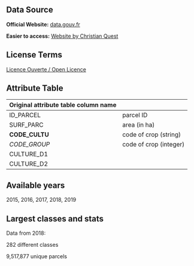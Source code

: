 ## Data Source
**Official Website:** [data.gouv.fr](https://www.data.gouv.fr/en/datasets/registre-parcellaire-graphique-rpg-contours-des-parcelles-et-ilots-culturaux-et-leur-groupe-de-cultures-majoritaire/)

**Easier to access:** [Website by Christian Quest](http://data.cquest.org/registre_parcellaire_graphique/2018/)
## License Terms
[Licence Ouverte / Open Licence](https://www.etalab.gouv.fr/wp-content/uploads/2014/05/Licence_Ouverte.pdf)

## Attribute Table
| Original attribute table column name |           |
| ------------------------------------ | --------- |
| ID_PARCEL | parcel ID|
| SURF_PARC | area (in ha) |
| **CODE_CULTU** | code of crop (string) |
| _CODE_GROUP_ | code of crop (integer) |
| CULTURE_D1 | |
| CULTURE_D2 | |

## Available years
2015, 2016, 2017, 2018, 2019

## Largest classes and stats
Data from 2018:

282 different classes

9,517,877 unique parcels